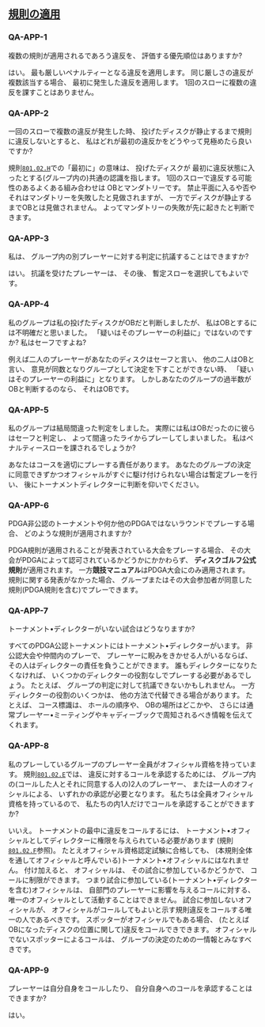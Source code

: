 ## [規則の適用](801)

### QA-APP-1
複数の規則が適用されるであろう違反を、
評価する優先順位はありますか?

はい。
最も厳しいペナルティーとなる違反を適用します。
同じ厳しさの違反が複数該当する場合、
最初に発生した違反を適用します。
1回のスローに複数の違反を課すことはありません。

### QA-APP-2
一回のスローで複数の違反が発生した時、
投げたディスクが静止するまで規則に違反しないとすると、
私はどれが最初の違反かをどうやって見極めたら良いですか?

規則[`801.02.H`](80102)での「最初に」の意味は、
投げたディスクが
最初に違反状態に入ったとする(グループ内の)共通の認識を指します。
1回のスローで違反する可能性のあるよくある組み合わせは
OBとマンダトリーです。
禁止平面に入るや否やそれはマンダトリーを失敗したと見做されますが、
一方でディスクが静止するまでOBとは見做されません。
よってマンダトリーの失敗が先に起きたと判断できます。

### QA-APP-3
私は、
グループ内の別プレーヤーに対する判定に抗議することはできますか?

はい。
抗議を受けたプレーヤーは、
その後、
暫定スローを選択してもよいです。

### QA-APP-4
私のグループは私の投げたディスクがOBだと判断しましたが、
私はOBとするには不明確だと思いました。
「疑いはそのプレーヤーの利益に」ではないのですか?
私はセーフですよね?

例えば二人のプレーヤーがあなたのディスクはセーフと言い、
他の二人はOBと言い、
意見が同数となりグループとして決定を下すことができない時、
「疑いはそのプレーヤーの利益に」となります。
しかしあなたのグループの過半数がOBと判断するのなら、
それはOBです。

### QA-APP-5
私のグループは結局間違った判定をしました。
実際には私はOBだったのに彼らはセーフと判定し、
よって間違ったライからプレーしてしまいました。
私はペナルティースローを課されるでしょうか?

あなたはコースを適切にプレーする責任があります。
あなたのグループの決定に同意できずかつオフィシャルがすぐに駆け付けられない場合は暫定プレーを行い、
後にトーナメントディレクターに判断を仰いでください。

### QA-APP-6
PDGA非公認のトーナメントや何か他のPDGAではないラウンドでプレーする場合、
どのような規則が適用されますか?

PDGA規則が適用されることが発表されている大会をプレーする場合、
その大会がPDGAによって認可されているかどうかにかかわらず、
**ディスクゴルフ公式規則**が適用されます。
一方**競技マニュアル**はPDGA大会にのみ適用されます。
規則に関する発表がなかった場合、
グループまたはその大会参加者が同意した規則(PDGA規則を含む)でプレーできます。

### QA-APP-7
トーナメント•ディレクターがいない試合はどうなりますか?

すべてのPDGA公認トーナメントにはトーナメント•ディレクターがいます。
非公認大会や仲間内のプレーで、
プレーヤーに睨みをきかせる人がいるならば、
その人はディレクターの責任を負うことができます。
誰もディレクターになりたくなければ、
いくつかのディレクターの役割なしでプレーする必要があるでしょう。
たとえば、
グループの判定に対して抗議できないかもしれません。
一方ディレクターの役割のいくつかは、
他の方法で代替できる場合があります。
たとえば、
コース標識は、
ホールの順序や、
OBの場所はどこかや、
さらには通常プレーヤー•ミーティングやキャディーブックで周知されるべき情報を伝えてくれます。

### QA-APP-8
私のプレーしているグループのプレーヤー全員がオフィシャル資格を持っています。
規則[`801.02.E`](80102)では、
違反に対するコールを承認するためには、
グループ内の(コールした人とそれに同意する人の)2人のプレーヤー、
または一人のオフィシャルによる、
いずれかの承認が必要となります。
私たちは全員オフィシャル資格を持っているので、
私たちの内1人だけでコールを承認することができますか?

いいえ。
トーナメントの最中に違反をコールするには、
トーナメント•オフィシャルとしてディレクターに権限を与えられている必要があります
(規則[`801.02.F`](80102)参照)。
たとえオフィシャル資格認定試験に合格しても、
(本規則全体を通してオフィシャルと呼んでいる)トーナメント•オフィシャルにはなれません。
付け加えると、
オフィシャルは、
その試合に参加しているかどうかで、
コールに制限ができます。
つまり試合に参加している(トーナメント•ディレクターを含む)オフィシャルは、
自部門のプレーヤーに影響を与えるコールに対する、
唯一のオフィシャルとして活動することはできません。
試合に参加しないオフィシャルが、
オフィシャルがコールしてもよいと示す規則違反をコールする唯一の人であるべきです。
スポッターがオフィシャルでもある場合、
(たとえばOBになったディスクの位置に関して)違反をコールできできます。
オフィシャルでないスポッターによるコールは、
グループの決定のための一情報とみなすべきです。

### QA-APP-9
プレーヤーは自分自身をコールしたり、
自分自身へのコールを承認することはできますか?

はい。
